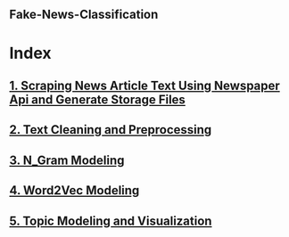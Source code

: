 ## Fake-News-Classification

# Index

## [1. Scraping News Article Text Using Newspaper Api and Generate Storage Files](https://github.com/MohammadBakir/Fake-News-Classifer/blob/master/create_credible_file_structures_and_convert_articles_requests_to_json.ipynb)



## [2. Text Cleaning and Preprocessing](https://github.com/MohammadBakir/Fake-News-Classifer/blob/master/real_news_data_and_fake_news_corpus_prep.ipynb)



## [3. N_Gram Modeling](https://github.com/MohammadBakir/Fake-News-Classifer/blob/master/Initial%20Modeling_uni_bi_tri_grams.ipynb)



## [4. Word2Vec Modeling](https://github.com/MohammadBakir/Fake-News-Classifer/blob/master/Initial_Model_Run_W2V.ipynb)


## [5. Topic Modeling and Visualization](https://github.com/MohammadBakir/Fake-News-Classifer/blob/master/LDA%20Visualization.ipynb)


